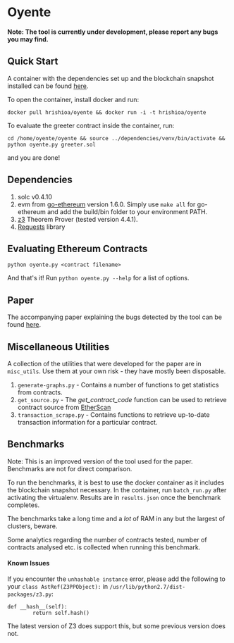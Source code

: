 # Oyente

**Note: The tool is currently under development, please report any bugs you may find.**

## Quick Start

A container with the dependencies set up and the blockchain snapshot installed can be found [here](https://hub.docker.com/r/hrishioa/oyente/).

To open the container, install docker and run:

```docker pull hrishioa/oyente && docker run -i -t hrishioa/oyente```

To evaluate the greeter contract inside the container, run:

```cd /home/oyente/oyente && source ../dependencies/venv/bin/activate && python oyente.py greeter.sol```

and you are done!

## Dependencies

1. solc v0.4.10
2. evm from [go-ethereum](https://github.com/ethereum/go-ethereum) version 1.6.0. Simply use `make all` for go-ethereum and add the build/bin folder to your environment PATH.
3. [z3](https://github.com/Z3Prover/z3/releases) Theorem Prover (tested version 4.4.1).
4. [Requests](https://github.com/kennethreitz/requests/) library

## Evaluating Ethereum Contracts

```python oyente.py <contract filename>```

And that's it! Run ```python oyente.py --help``` for a list of options.

## Paper

The accompanying paper explaining the bugs detected by the tool can be found [here](http://www.comp.nus.edu.sg/~loiluu/papers/oyente.pdf).

## Miscellaneous Utilities

A collection of the utilities that were developed for the paper are in `misc_utils`. Use them at your own risk - they have mostly been disposable.

1. `generate-graphs.py` - Contains a number of functions to get statistics from contracts.
2. `get_source.py` - The *get_contract_code* function can be used to retrieve contract source from [EtherScan](https://etherscan.io)
3. `transaction_scrape.py` - Contains functions to retrieve up-to-date transaction information for a particular contract.

## Benchmarks

Note: This is an improved version of the tool used for the paper. Benchmarks are not for direct comparison.

To run the benchmarks, it is best to use the docker container as it includes the blockchain snapshot necessary.
In the container, run `batch_run.py` after activating the virtualenv. Results are in `results.json` once the benchmark completes.

The benchmarks take a long time and a *lot* of RAM in any but the largest of clusters, beware.

Some analytics regarding the number of contracts tested, number of contracts analysed etc. is collected when running this benchmark.

#### Known Issues
If you encounter the `unhashable instance` error, please add the following to your `class AstRef(Z3PPObject):` in `/usr/lib/python2.7/dist-packages/z3.py`:
```
def __hash__(self):
        return self.hash()
```
The latest version of Z3 does support this, but some previous version does not.
